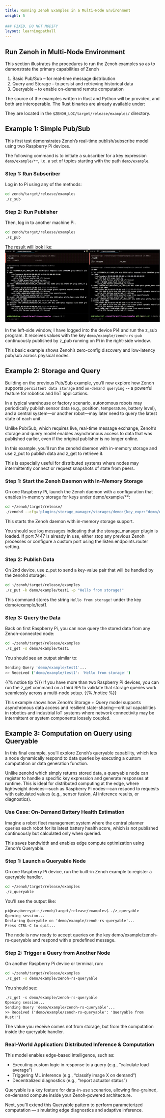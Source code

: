 ```yaml
---
title: Running Zenoh Examples in a Multi-Node Environment
weight: 5

### FIXED, DO NOT MODIFY
layout: learningpathall
---
```


## Run Zenoh in Multi-Node Environment

This section illustrates the procedures to run the Zenoh examples so as to demonstrate the primary capabilities of Zenoh
1.	Basic Pub/Sub – for real-time message distribution
2.	Query and Storage – to persist and retrieving historical data
3.	Queryable – to enable on-demand remote computation

The source of the examples written in Rust and Python will be provided, and both are interoperable. The Rust binaries are already available under:

They are located in the `$ZENOH_LOC/target/release/examples/` directory. 

## Example 1: Simple Pub/Sub

This first test demonstrates Zenoh’s real-time publish/subscribe model using two Raspberry Pi devices.

The following command is to initiate a subscriber for a key expression `demo/example/**`, i.e. a set of topics starting with the path `demo/example`.

### Step 1: Run Subscriber

Log in to Pi using any of the methods:

```bash
cd zenoh/target/release/examples
./z_sub
```

### Step 2: Run Publisher

Then, log in to another machine Pi.

```bash
cd zenoh/target/release/examples
./z_pub
```

The result will look like: 
![img1 alt-text#center](ex1_pub_sub.gif "Figure 1: Simple Pub/Sub")

In the left-side window, I have logged into the device Pi4 and run the z_sub program. 
It receives values with the key `demo/example/zenoh-rs-pub` continuously published by z_pub running on Pi in the right-side window.

This basic example shows Zenoh’s zero-config discovery and low-latency pub/sub across physical nodes.


## Example 2: Storage and Query

Building on the previous Pub/Sub example, you’ll now explore how Zenoh supports `persistent data storage` and `on-demand querying` -- a powerful feature for robotics and IIoT applications.

In a typical warehouse or factory scenario, autonomous robots may periodically publish sensor data (e.g., position, temperature, battery level), and a central system—or another robot—may later need to query the latest state of each unit. 

Unlike Pub/Sub, which requires live, real-time message exchange, Zenoh’s storage and query model enables asynchronous access to data that was published earlier, even if the original publisher is no longer online.

In this example, you’ll run the zenohd daemon with in-memory storage and use z_put to publish data and z_get to retrieve it.

This is especially useful for distributed systems where nodes may intermittently connect or request snapshots of state from peers.


### Step 1: Start the Zenoh Daemon with In-Memory Storage

On one Raspberry Pi, launch the Zenoh daemon with a configuration that enables in-memory storage for keys under demo/example/**:

```bash
cd ~/zenoh/target/release/
./zenohd --cfg='plugins/storage_manager/storages/demo:{key_expr:"demo/example/**",volume:"memory"}' &
```

This starts the Zenoh daemon with in-memory storage support. 

You should see log messages indicating that the storage_manager plugin is loaded.
If port 7447 is already in use, either stop any previous Zenoh processes or configure a custom port using the listen.endpoints.router setting.

### Step 2: Publish Data

On 2nd device, use z_put to send a key-value pair that will be handled by the zenohd storage:

```bash
cd ~/zenoh/target/release/examples
./z_put -k demo/example/test1 -p "Hello from storage!"
```

This command stores the string `Hello from storage!` under the key demo/example/test1.


### Step 3: Query the Data

Back on first Raspberry Pi, you can now query the stored data from any Zenoh-connected node:

```bash
cd ~/zenoh/target/release/examples
./z_get -s demo/example/test1
```

You should see an output similar to:

```bash
Sending Query 'demo/example/test1'...
>> Received ('demo/example/test1': 'Hello from storage!')
```

{{% notice tip %}}
If you have more than two Raspberry Pi devices, you can run the z_get command on a third RPi to validate that storage queries work seamlessly across a multi-node setup.
{{% /notice %}}

This example shows how Zenoh’s Storage + Query model supports asynchronous data access and resilient state-sharing—critical capabilities in robotics and industrial IoT systems where network connectivity may be intermittent or system components loosely coupled.


## Example 3: Computation on Query using Queryable

In this final example, you’ll explore Zenoh’s queryable capability, which lets a node dynamically respond to data queries by executing a custom computation or data generation function.

Unlike zenohd which simply returns stored data, a queryable node can register to handle a specific key expression and generate responses at runtime. This is ideal for distributed computing at the edge, where lightweight devices—such as Raspberry Pi nodes—can respond to requests with calculated values (e.g., sensor fusion, AI inference results, or diagnostics).

### Use Case: On-Demand Battery Health Estimation

Imagine a robot fleet management system where the central planner queries each robot for its latest battery health score, which is not published continuously but calculated only when queried.

This saves bandwidth and enables edge compute optimization using Zenoh’s Queryable.

### Step 1: Launch a Queryable Node

On one Raspberry Pi device, run the built-in Zenoh example to register a queryable handler.

```bash
cd ~/zenoh/target/release/examples
./z_queryable
```

You'll see the output like:

```
pi@raspberrypi:~/zenoh/target/release/examples$ ./z_queryable
Opening session...
Declaring Queryable on 'demo/example/zenoh-rs-queryable'...
Press CTRL-C to quit...
```

The node is now ready to accept queries on the key demo/example/zenoh-rs-queryable and respond with a predefined message.

### Step 2: Trigger a Query from Another Node

On another Raspberry Pi device or terminal, run:

```bash
cd ~/zenoh/target/release/examples
./z_get -s demo/example/zenoh-rs-queryable
```

You should see:

```
./z_get -s demo/example/zenoh-rs-queryable
Opening session...
Sending Query 'demo/example/zenoh-rs-queryable'...
>> Received ('demo/example/zenoh-rs-queryable': 'Queryable from Rust!')
```

The value you receive comes not from storage, but from the computation inside the queryable handler.

### Real-World Application: Distributed Inference & Computation

This model enables edge-based intelligence, such as:
- Executing custom logic in response to a query (e.g., “calculate load average”)
- Triggering ML inference (e.g., “classify image X on demand”)
- Decentralized diagnostics (e.g., “report actuator status”)

Queryable is a key feature for data-in-use scenarios, allowing fine-grained, on-demand compute inside your Zenoh-powered architecture.

Next, you’ll extend this Queryable pattern to perform parameterized computation — simulating edge diagnostics and adaptive inference.